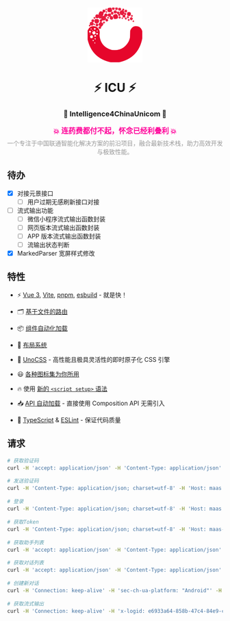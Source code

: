 <p align="center">
  <img align="center" src="./src/static/logo.svg" height="128" alt="logo"/>
</p>

<h1 align="center">
⚡️ ICU ⚡️
</h1>

<h3 align="center">
🚀 Intelligence4ChinaUnicom 🚀
</h3>

<p align="center" style="font-size:1.2em; font-weight:bold; color:#ff0099;">
  💥 连药费都付不起，怀念已经利叠利 💥
</p>

<p align="center" style="font-size:1em; color:#999999; margin-top:-10px;">
  一个专注于中国联通智能化解决方案的前沿项目，融合最新技术栈，助力高效开发与极致性能。
</p>

>

## 待办

- [x] 对接元景接口
  - [ ] 用户过期无感刷新接口对接
- [ ] 流式输出功能
  - [ ] 微信小程序流式输出函数封装
  - [ ] 网页版本流式输出函数封装
  - [ ] APP 版本流式输出函数封装
  - [ ] 流输出状态判断
- [x] MarkedParser 宽屏样式修改

## 特性

- ⚡️ [Vue 3](https://github.com/vuejs/core), [Vite](https://github.com/vitejs/vite), [pnpm](https://pnpm.io/), [esbuild](https://github.com/evanw/esbuild) - 就是快！

- 🗂 [基于文件的路由](./src/pages)

- 📦 [组件自动化加载](./src/components)

- 📑 [布局系统](./src/layouts)

- 🎨 [UnoCSS](https://github.com/unocss/unocss) - 高性能且极具灵活性的即时原子化 CSS 引擎

- 😃 [各种图标集为你所用](https://github.com/antfu/unocss/tree/main/packages/preset-icons)

- 🔥 使用 [新的 `<script setup>` 语法](https://github.com/vuejs/rfcs/pull/227)

- 📥 [API 自动加载](https://github.com/antfu/unplugin-auto-import) - 直接使用 Composition API 无需引入

- 🦾 [TypeScript](https://www.typescriptlang.org/) & [ESLint](https://eslint.org/) - 保证代码质量

## 请求

```sh
# 获取验证码
curl -H 'accept: application/json' -H 'Content-Type: application/json' -H 'Host: maas.ai-yuanjing.com' -H 'Connection: Keep-Alive' --compressed -H 'User-Agent: okhttp/4.12.0' https://maas.ai-yuanjing.com/bffservice/v2/base/app/captcha
```

```sh
# 发送验证码
curl -H 'Content-Type: application/json; charset=utf-8' -H 'Host: maas.ai-yuanjing.com' -H 'Connection: Keep-Alive' --compressed -H 'User-Agent: okhttp/4.12.0' -X POST https://maas.ai-yuanjing.com/bffservice/v2/base/app/sendCode -d '{"phone":"17771357633","captchaId":"DRkvJTkoTE6aZfcx62Kf","captchaCode":"n5at"}'
```

```sh
# 登录
curl -H 'Content-Type: application/json; charset=utf-8' -H 'Host: maas.ai-yuanjing.com' -H 'Connection: Keep-Alive' --compressed -H 'User-Agent: okhttp/4.12.0' -X POST https://maas.ai-yuanjing.com/user/api/v1/base/app/login -d '{"phone":"17771357633","smsCode":"758964","loginType":0}'
```

```sh
# 获取Token
curl -H 'Content-Type: application/json; charset=utf-8' -H 'Host: maas-api.ai-yuanjing.com' -H 'Connection: Keep-Alive' --compressed -H 'User-Agent: okhttp/4.12.0' -X POST https://maas-api.ai-yuanjing.com/openapi/service/v1/oauth/97990974a34b407b914d86898a529604/token -d '{"grant_type":"client_credentials","client_id":"eaabe11e93534f4fac1c6f691d4cfe51","client_secret":"96aafd6f5d5946a1846c6c22041a5e8d","token_type":1}'
```

```sh
# 获取助手列表
curl -H 'accept: application/json' -H 'Content-Type: application/json' -H 'Authorization: Bearer eyJhbGciOiJIUzI1NiIsInR5cCI6IkpXVCJ9.eyJpZCI6ImQ0ZDYyZjZlLWY4ZGYtNDJmNy1hNzQyLTQ1MGU5OTY1ZDlkNCIsInRlbmFudElEcyI6bnVsbCwidXNlclR5cGUiOjAsInVzZXJuYW1lIjoiMTc3NzEzNTc2MzMiLCJuaWNrbmFtZSI6IjE3NzcxMzU3NjMzIiwiYnVmZmVyVGltZSI6MTc0OTEzNTY5NCwiZXhwIjoxNzU0MzEyNDk0LCJpYXQiOjE3NDkxMjgzNzQsImlzcyI6ImQ0ZDYyZjZlLWY4ZGYtNDJmNy1hNzQyLTQ1MGU5OTY1ZDlkNCIsIm5iZiI6MTc0OTEyODM3NCwic3ViIjoid2ViIn0.NCZUnULE4RhvPseoM4n_mNHcuQ_pGMfCrymk-uYfkzI' -H 'Host: maas.ai-yuanjing.com' -H 'Connection: Keep-Alive' --compressed -H 'User-Agent: okhttp/4.12.0' 'https://maas.ai-yuanjing.com/use/model/api/app/v1/assistant/list?pageNo=1&pageSize=20'
```

```sh
# 获取对话列表
curl -H 'accept: application/json' -H 'Content-Type: application/json' -H 'Authorization: Bearer eyJhbGciOiJIUzI1NiIsInR5cCI6IkpXVCJ9.eyJpZCI6ImQ0ZDYyZjZlLWY4ZGYtNDJmNy1hNzQyLTQ1MGU5OTY1ZDlkNCIsInRlbmFudElEcyI6bnVsbCwidXNlclR5cGUiOjAsInVzZXJuYW1lIjoiMTc3NzEzNTc2MzMiLCJuaWNrbmFtZSI6IjE3NzcxMzU3NjMzIiwiYnVmZmVyVGltZSI6MTc0OTEzNTY5NCwiZXhwIjoxNzU0MzEyNDk0LCJpYXQiOjE3NDkxMjgzNzQsImlzcyI6ImQ0ZDYyZjZlLWY4ZGYtNDJmNy1hNzQyLTQ1MGU5OTY1ZDlkNCIsIm5iZiI6MTc0OTEyODM3NCwic3ViIjoid2ViIn0.NCZUnULE4RhvPseoM4n_mNHcuQ_pGMfCrymk-uYfkzI' -H 'Host: maas.ai-yuanjing.com' -H 'Connection: Keep-Alive' --compressed -H 'User-Agent: okhttp/4.12.0' 'https://maas.ai-yuanjing.com/use/model/api/app/v1/assistant/conversation/list?pageNo=1&pageSize=20'
```
```sh
# 创建新对话
curl -H 'Connection: keep-alive' -H 'sec-ch-ua-platform: "Android"' -H 'Authorization: Bearer eyJhbGciOiJIUzI1NiIsInR5cCI6IkpXVCJ9.eyJpZCI6IjNlY2Y0ZGQwLTYyYzgtNDhhZS1hMjU3LThjYTE1NThjNjA3YSIsInRlbmFudElEcyI6bnVsbCwidXNlclR5cGUiOjAsInVzZXJuYW1lIjoiMTg2MDcyNTE3MzIiLCJuaWNrbmFtZSI6IjE4NjA3MjUxNzMyIiwiYnVmZmVyVGltZSI6MTc0OTE0OTYzMCwiZXhwIjoxNzU0MzI2NDMwLCJpYXQiOjE3NDkxNDIzMTAsImlzcyI6IjNlY2Y0ZGQwLTYyYzgtNDhhZS1hMjU3LThjYTE1NThjNjA3YSIsIm5iZiI6MTc0OTE0MjMxMCwic3ViIjoid2ViIn0.RYO0N8yjH02aVy_VP5E6hBR5QBqJaF858U3n-voUZQA' -H 'User-Agent: Mozilla/5.0 (Linux; Android 11; WayDroid x86_64 Device Build/RQ3A.211001.001; wv) AppleWebKit/537.36 (KHTML, like Gecko) Version/4.0 Chrome/135.0.7049.100 Mobile Safari/537.36' -H 'Accept: application/json, text/plain, */*' -H 'sec-ch-ua: "Android WebView";v="135", "Not-A.Brand";v="8", "Chromium";v="135"' -H 'Content-Type: application/json' -H 'sec-ch-ua-mobile: ?1' -H 'Origin: null' -H 'X-Requested-With: com.unicom.yuanjing.dpseek' -H 'Sec-Fetch-Site: cross-site' -H 'Sec-Fetch-Mode: cors' -H 'Sec-Fetch-Dest: empty' --compressed -H 'Accept-Language: zh-CN,zh;q=0.9,en-US;q=0.8,en;q=0.7' -X POST https://maas.ai-yuanjing.com/use/model/api/app/v1/assistant/conversation/create -d '{"assistantId":"3ecf4dd0-62c8-48ae-a257-8ca1558c607a","prompt":"hello","from":"ChatUnicom","iconColor":"#E3EFFA","model":"deepseek-r1","useSearch":true}'
```

```sh
# 获取流式输出
curl -H 'Connection: keep-alive' -H 'x-logid: e6933a64-858b-47c4-84e9-ccdd0c3b5722' -H 'Authorization: Bearer eyJhbGciOiJIUzI1NiIsInR5cCI6IkpXVCJ9.eyJpZCI6IjNlY2Y0ZGQwLTYyYzgtNDhhZS1hMjU3LThjYTE1NThjNjA3YSIsInRlbmFudElEcyI6bnVsbCwidXNlclR5cGUiOjAsInVzZXJuYW1lIjoiMTg2MDcyNTE3MzIiLCJuaWNrbmFtZSI6IjE4NjA3MjUxNzMyIiwiYnVmZmVyVGltZSI6MTc0OTE0OTYzMCwiZXhwIjoxNzU0MzI2NDMwLCJpYXQiOjE3NDkxNDIzMTAsImlzcyI6IjNlY2Y0ZGQwLTYyYzgtNDhhZS1hMjU3LThjYTE1NThjNjA3YSIsIm5iZiI6MTc0OTE0MjMxMCwic3ViIjoid2ViIn0.RYO0N8yjH02aVy_VP5E6hBR5QBqJaF858U3n-voUZQA' -H 'sec-ch-ua-platform: "Android"' -H 'sec-ch-ua: "Android WebView";v="135", "Not-A.Brand";v="8", "Chromium";v="135"' -H 'sec-ch-ua-mobile: ?1' -H 'User-Agent: Mozilla/5.0 (Linux; Android 11; WayDroid x86_64 Device Build/RQ3A.211001.001; wv) AppleWebKit/537.36 (KHTML, like Gecko) Version/4.0 Chrome/135.0.7049.100 Mobile Safari/537.36' -H 'Accept: text/event-stream, text/event-stream' -H 'Content-Type: application/json' -H 'Origin: null' -H 'X-Requested-With: com.unicom.yuanjing.dpseek' -H 'Sec-Fetch-Site: cross-site' -H 'Sec-Fetch-Mode: cors' -H 'Sec-Fetch-Dest: empty' --compressed -H 'Accept-Language: zh-CN,zh;q=0.9,en-US;q=0.8,en;q=0.7' -X POST https://maas.ai-yuanjing.com/use/model/api/app/v1/chatunicom/stream -d '{"input":"hello","model":"deepseek-r1","stream":true,"auto_citation":false,"conversationId":"33a033c1-b20e-48cd-82af-946390439167","use_lvm":true,"use_code":true,"use_speech":true,"use_search":true,"assistantId":"3ecf4dd0-62c8-48ae-a257-8ca1558c607a","extend_params":{},"need_search_list":true,"request_id":"e6933a64-858b-47c4-84e9-ccdd0c3b5722"}'
```
